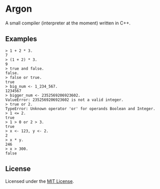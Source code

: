 # Argon

A small compiler (interpreter at the moment) written in C++.

## Examples

```
> 1 + 2 * 3.
7
> (1 + 2) * 3.
9
> true and false.
false.
> false or true.
true
> big_num <- 1_234_567.
1234567
> bigger_num <- 2352569206923602.
ValueError: 2352569206923602 is not a valid integer.
> true or 2.
TypeError: Unknown operator 'or' for operands Boolean and Integer.
> 1 <= 2.
true
> 1 > 0 or 2 > 3.
true
> x <- 123, y <- 2.
2
> x * y.
246
> x > 300.
false
```

## License

Licensed under the [MIT License](LICENSE.md).
